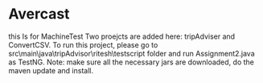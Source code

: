 # Avercast
this Is for MachineTest
Two proejcts are added here: tripAdviser and ConvertCSV.
To run this project, please go to src\main\java\tripAdvisor\ritesh\testscript folder and run Assignment2.java as TestNG.
Note: make sure all the necessary jars are downloaded, do the maven update and install.
